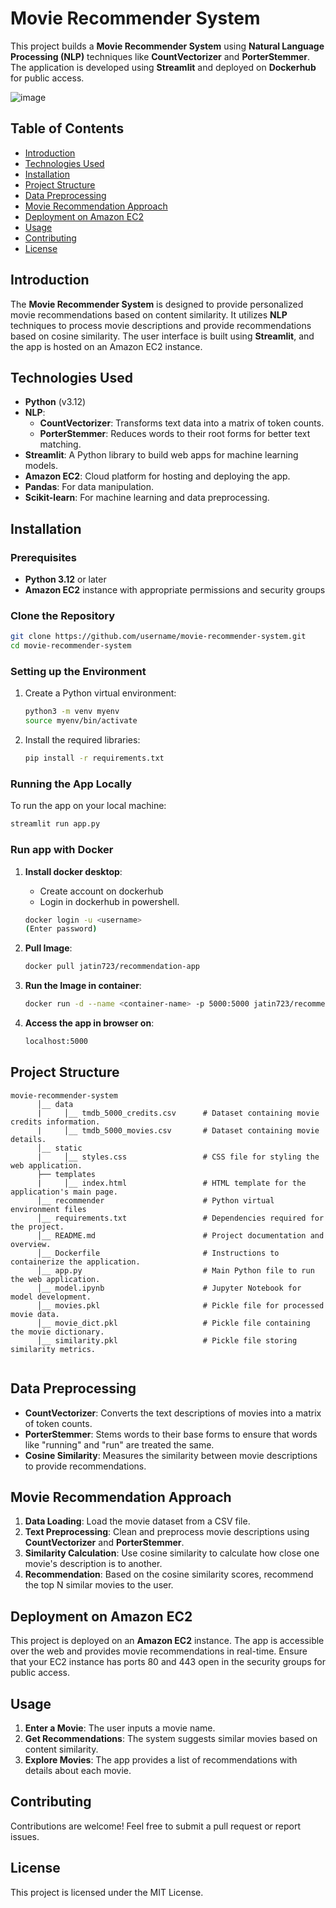 
# Movie Recommender System

This project builds a **Movie Recommender System** using **Natural Language Processing (NLP)** techniques like **CountVectorizer** and **PorterStemmer**. The application is developed using **Streamlit** and deployed on **Dockerhub** for public access.


![image](https://github.com/user-attachments/assets/92327917-f6d1-4efd-96cf-c8eb6bab433e)




## Table of Contents

- [Introduction](#introduction)
- [Technologies Used](#technologies-used)
- [Installation](#installation)
- [Project Structure](#project-structure)
- [Data Preprocessing](#data-preprocessing)
- [Movie Recommendation Approach](#movie-recommendation-approach)
- [Deployment on Amazon EC2](#deployment-on-amazon-ec2)
- [Usage](#usage)
- [Contributing](#contributing)
- [License](#license)

## Introduction

The **Movie Recommender System** is designed to provide personalized movie recommendations based on content similarity. It utilizes **NLP** techniques to process movie descriptions and provide recommendations based on cosine similarity. The user interface is built using **Streamlit**, and the app is hosted on an Amazon EC2 instance.

## Technologies Used

- **Python** (v3.12)
- **NLP**: 
  - **CountVectorizer**: Transforms text data into a matrix of token counts.
  - **PorterStemmer**: Reduces words to their root forms for better text matching.
- **Streamlit**: A Python library to build web apps for machine learning models.
- **Amazon EC2**: Cloud platform for hosting and deploying the app.
- **Pandas**: For data manipulation.
- **Scikit-learn**: For machine learning and data preprocessing.

## Installation

### Prerequisites

- **Python 3.12** or later
- **Amazon EC2** instance with appropriate permissions and security groups

### Clone the Repository

```bash
git clone https://github.com/username/movie-recommender-system.git
cd movie-recommender-system
```

### Setting up the Environment

1. Create a Python virtual environment:
   ```bash
   python3 -m venv myenv
   source myenv/bin/activate
   ```

2. Install the required libraries:
   ```bash
   pip install -r requirements.txt
   ```

### Running the App Locally

To run the app on your local machine:

```bash
streamlit run app.py
```

### Run app with Docker 

1. **Install docker desktop**:
   - Create account on dockerhub
   - Login in dockerhub in powershell.
   ```bash 
   docker login -u <username>
   (Enter password)
   ```


2. **Pull Image**:
   ```bash
   docker pull jatin723/recommendation-app
   ```

3. **Run the Image in container**:
   ```bash
   docker run -d --name <container-name> -p 5000:5000 jatin723/recommendation-app
   ```

4. **Access the app in browser on**:
   ```bash
   localhost:5000
   ```


## Project Structure

```
movie-recommender-system  
      │__ data  
      |     │__ tmdb_5000_credits.csv      # Dataset containing movie credits information.  
      |     │__ tmdb_5000_movies.csv       # Dataset containing movie details.  
      │__ static  
      |     │__ styles.css                 # CSS file for styling the web application.  
      ├── templates  
      |     │__ index.html                 # HTML template for the application's main page.  
      │__ recommender                      # Python virtual environment files
      │__ requirements.txt                 # Dependencies required for the project.  
      │__ README.md                        # Project documentation and overview.  
      │__ Dockerfile                       # Instructions to containerize the application.  
      │__ app.py                           # Main Python file to run the web application.  
      │__ model.ipynb                      # Jupyter Notebook for model development.  
      │__ movies.pkl                       # Pickle file for processed movie data.  
      │__ movie_dict.pkl                   # Pickle file containing the movie dictionary.  
      │__ similarity.pkl                   # Pickle file storing similarity metrics.  
      

```

## Data Preprocessing

- **CountVectorizer**: Converts the text descriptions of movies into a matrix of token counts.
- **PorterStemmer**: Stems words to their base forms to ensure that words like "running" and "run" are treated the same.
- **Cosine Similarity**: Measures the similarity between movie descriptions to provide recommendations.

## Movie Recommendation Approach

1. **Data Loading**: Load the movie dataset from a CSV file.
2. **Text Preprocessing**: Clean and preprocess movie descriptions using **CountVectorizer** and **PorterStemmer**.
3. **Similarity Calculation**: Use cosine similarity to calculate how close one movie's description is to another.
4. **Recommendation**: Based on the cosine similarity scores, recommend the top N similar movies to the user.

## Deployment on Amazon EC2

This project is deployed on an **Amazon EC2** instance. The app is accessible over the web and provides movie recommendations in real-time. Ensure that your EC2 instance has ports 80 and 443 open in the security groups for public access.

## Usage

1. **Enter a Movie**: The user inputs a movie name.
2. **Get Recommendations**: The system suggests similar movies based on content similarity.
3. **Explore Movies**: The app provides a list of recommendations with details about each movie.

## Contributing

Contributions are welcome! Feel free to submit a pull request or report issues.

## License

This project is licensed under the MIT License.
